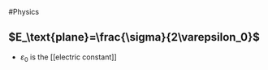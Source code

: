 #Physics 
## $E_\text{plane}=\frac{\sigma}{2\varepsilon_0}$
* $\displaystyle {\varepsilon}_{0}$ is the [[electric constant]]